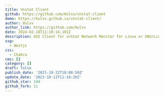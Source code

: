 ```yaml
---
title: Vnstat Client
github: https://github.com/Hulxv/vnstat-client
demo: https://hulxv.github.io/vnstat-client/
author: Hulxv
author_link: https://github.com/Hulxv
date: 2024-02-18T11:10:14.101Z
description: GUI Client for vnStat Network Monitor for Linux or GNU/Linux
ssg:
  - Nextjs
css:
  - Chakra
cms: []
category: []
draft: false
publish_date: '2021-10-22T18:08:50Z'
update_date: '2023-10-12T11:16:26Z'
github_star: 144
github_fork: 11
---
```

